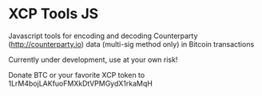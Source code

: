 # XCP Tools JS

Javascript tools for encoding and decoding Counterparty (http://counterparty.io) data (multi-sig method only) in Bitcoin transactions

Currently under development, use at your own risk!

Donate BTC or your favorite XCP token to 1LrM4bojLAKfuoFMXkDtVPMGydX1rkaMqH

